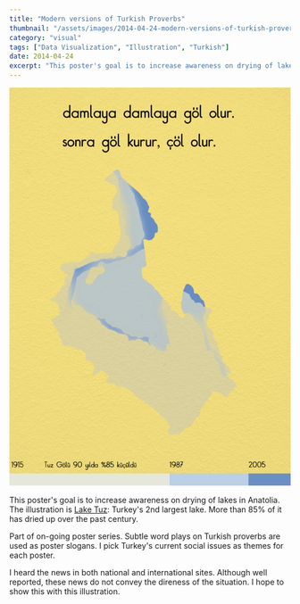 ```yaml
---
title: "Modern versions of Turkish Proverbs"
thumbnail: "/assets/images/2014-04-24-modern-versions-of-turkish-proverbs/tuz-golu.png"
category: "visual"
tags: ["Data Visualization", "Illustration", "Turkish"]
date: 2014-04-24
excerpt: "This poster's goal is to increase awareness on drying of lakes in Anatolia. The illustration is Lake Tuz: Turkey's 2nd largest lake. More than 85% of it has dried up over the past century."
---
```


![Poster](/assets/images/2014-04-24-modern-versions-of-turkish-proverbs/tuz-golu.png)

This poster's goal is to increase awareness on drying of lakes in Anatolia. The illustration is [Lake Tuz](https://en.wikipedia.org/wiki/Lake_Tuz): Turkey's 2nd largest lake. More than 85% of it has dried up over the past century.

Part of on-going poster series. Subtle word plays on Turkish proverbs are used as poster slogans. I pick Turkey's current social issues as themes for each poster.

I heard the news in both national and international sites. Although well reported, these news do not convey the direness of the situation. I hope to show this with this illustration.
